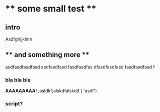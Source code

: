 # ** some small test ** 
## **intro**

Asdfghijklmn

## ** and something more **
asdfasdfasdfasd
asdfasdfasd
fasdfasdfas
dfasdfasdfasd
fasdfasdfasd
f
### bla bla bla
**AAAAAAAAA!** ;asldkf;alskdfalskdjf ( 'asdf')

### script?